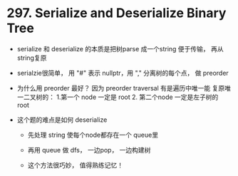 # 297. Serialize and Deserialize Binary Tree

- serialize 和 deserialize 的本质是把树parse 成一个string 便于传输， 再从string复原

- serialzie很简单， 用 "#" 表示 nullptr，用 "," 分离树的每个点， 做 preorder

- 为什么用 preorder 最好？ 因为 preorder traversal 有是遍历中唯一能 复原唯一二叉树的：
    1.第一个 node 一定是 root
    2. 第二个node 一定是左子树的 root

- 这个题的难点是如何 deserialize

  - 先处理 string 使每个node都存在一个 queue里

  - 再用 queue 做 dfs， 一边pop， 一边构建树

  - 这个方法很巧妙， 值得熟练记忆！
